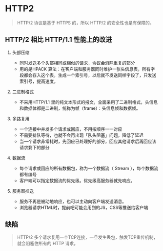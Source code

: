 # HTTP2

>HTTP/2 协议是基于 HTTPS 的，所以 HTTP/2 的安全性也是有保障的。

## HTTP/2 相⽐ HTTP/1.1 性能上的改进

1. 头部压缩
   - 同时发送多个头部相同或相似的请求，协议会消除重复的部分
   - 用的是HPACK 算法：在客户端和服务器同时维护⼀张头信息表，所有字段都会存⼊这个表，⽣成⼀个索引号，以后就不发送同样字段了，只发送索引号，提⾼速度。  

2. ⼆进制格式
   - 不采用HTTP/1.1 ⾥的纯⽂本形式的报⽂，全⾯采⽤了⼆进制格式，头信息和数据体都是⼆进制，统称为帧（frame）：头信息帧和数据帧。  

3. 多路复用
   - 一个连接中并发多个请求或回应，不用按顺序一一对应
   - 不需要排队等待，也就不会再出现「队头阻塞」问题，降低了延迟
   - 当一个请求非常耗时，先回应已处理好的部分，回应其他请求后再回应该请求剩下的部分  

4. 数据流
   - 每个请求或回应的所有数据包，称为⼀个数据流（ Stream ），每个数据流都有编号
   - 客户端可以指定数据流的优先级。优先级⾼服务器就先响应。  

5. 服务器推送  
   - 服务不再是被动地响应，也可以主动向客户端发送消息。
   - 浏览器请求HTML时，提前吧可能会用到的JS，CSS等推送给客户端  

## 缺陷

>HTTP/2 多个请求复⽤⼀个TCP连接，⼀旦发⽣丢包，触发TCP重传机制，就会阻塞住所有的 HTTP 请求。  

